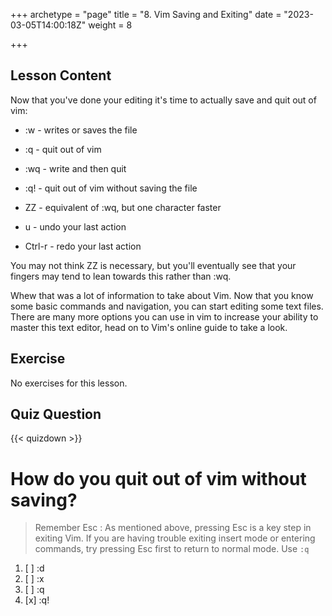 +++
archetype = "page"
title = "8. Vim Saving and Exiting"
date = "2023-03-05T14:00:18Z"
weight = 8

+++

## Lesson Content

Now that you've done your editing it's time to actually save and quit out of vim: 

- :w - writes or saves the file 
- :q - quit out of vim 
- :wq - write and then quit 
- :q! - quit out of vim without saving the file 
- ZZ - equivalent of :wq, but one character faster 

- u - undo your last action 
- Ctrl-r - redo your last action 

You may not think ZZ is necessary, but you'll eventually see that your fingers may tend to lean towards this rather than :wq.

Whew that was a lot of information to take about Vim. Now that you know some basic commands and navigation, you can start editing some text files. There are many more options you can use in vim to increase your ability to master this text editor, head on to Vim's online guide to take a look.

## Exercise

No exercises for this lesson.

## Quiz Question

{{< quizdown >}}

# How do you quit out of vim without saving?

> Remember Esc : As mentioned above, pressing Esc is a key step in exiting Vim. If you are having trouble exiting insert mode or entering commands, try pressing Esc first to return to normal mode. Use ``` :q ```

1. [ ] :d
2. [ ] :x
3. [ ] :q
4. [x] :q!